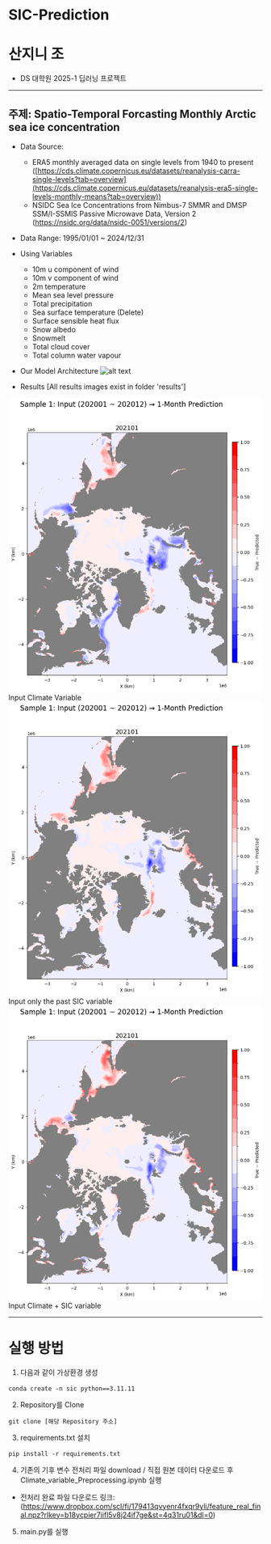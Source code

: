 # SIC-Prediction
# 산지니 조
- DS 대학원 2025-1 딥러닝 프로젝트
---
## 주제: Spatio-Temporal Forcasting Monthly Arctic sea ice concentration
- Data Source: 
    - ERA5 monthly averaged data on single levels from 1940 to present ([https://cds.climate.copernicus.eu/datasets/reanalysis-carra-single-levels?tab=overview](https://cds.climate.copernicus.eu/datasets/reanalysis-era5-single-levels-monthly-means?tab=overview))
    - NSIDC Sea Ice Concentrations from Nimbus-7 SMMR and DMSP SSM/I-SSMIS Passive Microwave Data, Version 2 (https://nsidc.org/data/nsidc-0051/versions/2)
- Data Range: 1995/01/01 ~ 2024/12/31
- Using Variables
    - 10m u component of wind
    - 10m v component of wind
    - 2m temperature
    - Mean sea level pressure
    - Total precipitation
    - Sea surface temperature (Delete)
    - Surface sensible heat flux
    - Snow albedo
    - Snowmelt
    - Total cloud cover
    - Total column water vapour
- Our Model Architecture
![alt text](image.png)

- Results [All results images exist in folder 'results']

![alt text](./results/STUNet_1/sic_error_map_202101_sample_001.png)
Input Climate Variable
![alt text](./results/STUNet_1_SICOnly/sic_error_map_202101_sample_001.png)
Input only the past SIC variable
![alt text](./results/STUNet_1_Climate_SIC/sic_error_map_202101_sample_001.png)
Input Climate + SIC variable


---
# 실행 방법
1. 다음과 같이 가상환경 생성
```
conda create -n sic python==3.11.11
```
2. Repository를 Clone
```
git clone [해당 Repository 주소]
```

3. requirements.txt 설치
```
pip install -r requirements.txt
```
4. 기존의 기후 변수 전처리 파일 download / 직접 원본 데이터 다운로드 후 Climate_variable_Preprocessing.ipynb 실행
- 전처리 완료 파일 다운로드 링크: (https://www.dropbox.com/scl/fi/179413qvyenr4fxqr9yli/feature_real_final.npz?rlkey=b18ycpier7iifl5v8j24if7ge&st=4q31ru01&dl=0)

5. main.py를 실행